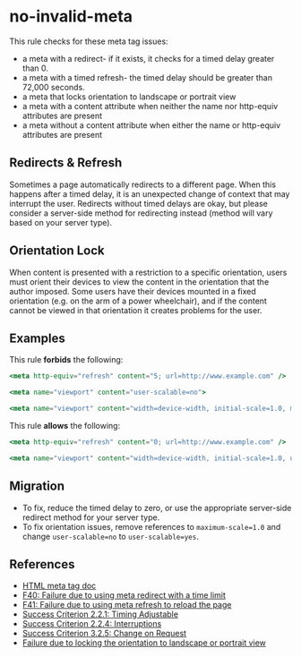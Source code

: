 # no-invalid-meta

This rule checks for these meta tag issues:

- a meta with a redirect- if it exists, it checks for a timed delay greater than 0.
- a meta with a timed refresh- the timed delay should be greater than 72,000 seconds.
- a meta that locks orientation to landscape or portrait view
- a meta with a content attribute when neither the name nor http-equiv attributes are present
- a meta without a content attribute when either the name or http-equiv attributes are present

## Redirects & Refresh

Sometimes a page automatically redirects to a different page. When this happens after a timed delay, it is an unexpected change of context that may interrupt the user. Redirects without timed delays are okay, but please consider a server-side method for redirecting instead (method will vary based on your server type).

## Orientation Lock

When content is presented with a restriction to a specific orientation, users must orient their devices to view the content in the orientation that the author imposed. Some users have their devices mounted in a fixed orientation (e.g. on the arm of a power wheelchair), and if the content cannot be viewed in that orientation it creates problems for the user.

## Examples

This rule **forbids** the following:

```hbs
<meta http-equiv="refresh" content="5; url=http://www.example.com" />
```

```hbs
<meta name="viewport" content="user-scalable=no">
```

```hbs
<meta name="viewport" content="width=device-width, initial-scale=1.0, maximum-scale=1.0">
```

This rule **allows** the following:

```hbs
<meta http-equiv="refresh" content="0; url=http://www.example.com" />
```

```hbs
<meta name="viewport" content="width=device-width, initial-scale=1.0, user-scalable=yes">
```

## Migration

- To fix, reduce the timed delay to zero, or use the appropriate server-side redirect method for your server type.
- To fix orientation issues, remove references to `maximum-scale=1.0` and change `user-scalable=no` to `user-scalable=yes`.

## References

- [HTML meta tag doc](https://www.w3schools.com/tags/tag_meta.asp)
- [F40: Failure due to using meta redirect with a time limit](https://www.w3.org/WAI/WCAG21/Techniques/failures/F40)
- [F41: Failure due to using meta refresh to reload the page](https://www.w3.org/WAI/WCAG21/Techniques/failures/F41)
- [Success Criterion 2.2.1: Timing Adjustable](https://www.w3.org/WAI/WCAG21/Understanding/timing-adjustable)
- [Success Criterion 2.2.4: Interruptions](https://www.w3.org/WAI/WCAG21/Understanding/interruptions)
- [Success Criterion 3.2.5: Change on Request](https://www.w3.org/WAI/WCAG21/Understanding/change-on-request)
- [Failure due to locking the orientation to landscape or portrait view](https://www.w3.org/WAI/WCAG21/Techniques/failures/F97)
